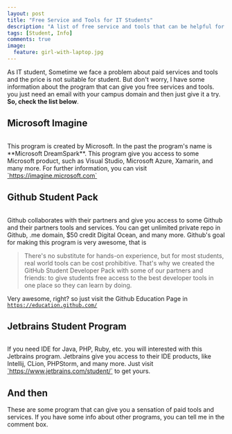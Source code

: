 ```yaml
---
layout: post
title: "Free Service and Tools for IT Students"
description: "A list of free service and tools that can be helpful for IT Students"
tags: [Student, Info]
comments: true
image:
  feature: girl-with-laptop.jpg
---
```


As IT student, Sometime we face a problem about paid services and tools and the price is not suitable for student. But don't worry, I have some information about the program that can give you free services and tools. you just need an email with your campus domain <!-- more --> and then just give it a try.
**So, check the list below**.

## Microsoft Imagine
<figure>
	<a href="http://firmannf.github.io/images/Imagine.png"><img src="http://firmannf.github.io/images/Imagine.png" alt=""></a>
</figure>
This program is created by Microsoft. In the past the program's name is **Microsoft DreamSpark**. This program give you access to some Microsoft product, such as Visual Studio, Microsoft Azure, Xamarin, and many more. For further information, you can visit <a href="https://imagine.microsoft.com" target="_blank">`https://imagine.microsoft.com`</a>

## Github Student Pack
<figure>
	<a href="http://firmannf.github.io/images/Github.png"><img src="http://firmannf.github.io/images/Github.png" alt=""></a>
</figure>
Github collaborates with their partners and give you access to some Github and their partners tools and services. You can get unlimited private repo in Github, .me domain, $50 credit Digital Ocean, and many more. Github's goal for making this program is very awesome, that is

> There's no substitute for hands-on experience, but for most students, real world tools can be cost prohibitive. That's why we created the GitHub Student Developer Pack with some of our partners and friends: to give students free access to the best developer tools in one place so they can learn by doing.

Very awesome, right? so just visit the Github Education Page in <a href="https://education.github.com/" target="_blank">`https://education.github.com/`</a>

## Jetbrains Student Program
<figure>
	<a href="http://firmannf.github.io/images/Jetbrains.png"><img src="http://firmannf.github.io/images/Jetbrains.png" alt=""></a>
</figure>
If you need IDE for Java, PHP, Ruby, etc. you will interested with this Jetbrains program. Jetbrains give you access to their IDE products, like Intellij, CLion, PHPStorm, and many more. Just visit <a href="https://www.jetbrains.com/student/" target="_blank">`https://www.jetbrains.com/student/`</a> to get yours.

## And then
These are some program that can give you a sensation of paid tools and services. If you have some info about other programs, you can tell me in the comment box.